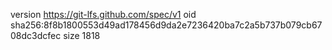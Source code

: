 version https://git-lfs.github.com/spec/v1
oid sha256:8f8b1800553d49ad178456d9da2e7236420ba7c2a5b737b079cb6708dc3dcfec
size 1818
